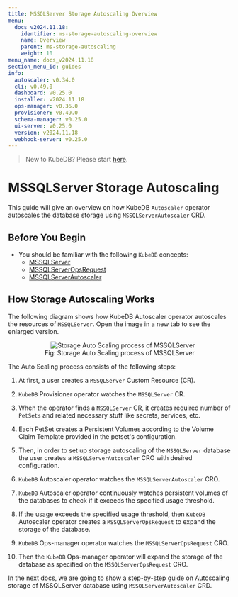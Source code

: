 ```yaml
---
title: MSSQLServer Storage Autoscaling Overview
menu:
  docs_v2024.11.18:
    identifier: ms-storage-autoscaling-overview
    name: Overview
    parent: ms-storage-autoscaling
    weight: 10
menu_name: docs_v2024.11.18
section_menu_id: guides
info:
  autoscaler: v0.34.0
  cli: v0.49.0
  dashboard: v0.25.0
  installer: v2024.11.18
  ops-manager: v0.36.0
  provisioner: v0.49.0
  schema-manager: v0.25.0
  ui-server: v0.25.0
  version: v2024.11.18
  webhook-server: v0.25.0
---
```


> New to KubeDB? Please start [here](/docs/v2024.11.18/README).

# MSSQLServer Storage Autoscaling

This guide will give an overview on how KubeDB `Autoscaler` operator autoscales the database storage using `MSSQLServerAutoscaler` CRD.

## Before You Begin

- You should be familiar with the following `KubeDB` concepts:
  - [MSSQLServer](/docs/v2024.11.18/guides/mssqlserver/concepts/mssqlserver)
  - [MSSQLServerOpsRequest](/docs/v2024.11.18/guides/mssqlserver/concepts/opsrequest)
  - [MSSQLServerAutoscaler](/docs/v2024.11.18/guides/mssqlserver/concepts/autoscaler)

## How Storage Autoscaling Works

The following diagram shows how KubeDB Autoscaler operator autoscales the resources of `MSSQLServer`. Open the image in a new tab to see the enlarged version.

<figure align="center">
  <img alt="Storage Auto Scaling process of MSSQLServer" src="/docs/v2024.11.18/images/mssqlserver/ms-storage-autoscaling.png">
<figcaption align="center">Fig: Storage Auto Scaling process of MSSQLServer</figcaption>
</figure>


The Auto Scaling process consists of the following steps:

1. At first, a user creates a `MSSQLServer` Custom Resource (CR).

2. `KubeDB` Provisioner operator watches the `MSSQLServer` CR.

3. When the operator finds a `MSSQLServer` CR, it creates required number of `PetSets` and related necessary stuff like secrets, services, etc.

4. Each PetSet creates a Persistent Volumes according to the Volume Claim Template provided in the petset's configuration.

5. Then, in order to set up storage autoscaling of the `MSSQLServer` database the user creates a `MSSQLServerAutoscaler` CRO with desired configuration.

6. `KubeDB` Autoscaler operator watches the `MSSQLServerAutoscaler` CRO.

7. `KubeDB` Autoscaler operator continuously watches persistent volumes of the databases to check if it exceeds the specified usage threshold.
8. If the usage exceeds the specified usage threshold, then `KubeDB` Autoscaler operator creates a `MSSQLServerOpsRequest` to expand the storage of the database. 
   
9. `KubeDB` Ops-manager operator watches the `MSSQLServerOpsRequest` CRO.

10. Then the `KubeDB` Ops-manager operator will expand the storage of the database as specified on the `MSSQLServerOpsRequest` CRO.

In the next docs, we are going to show a step-by-step guide on Autoscaling storage of MSSQLServer database using `MSSQLServerAutoscaler` CRD.
